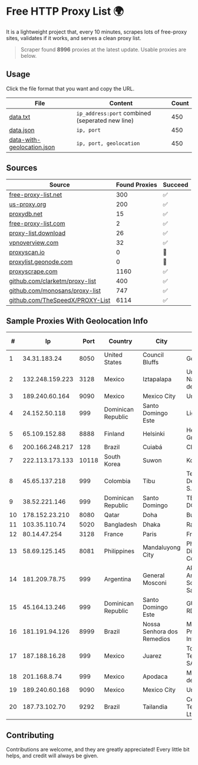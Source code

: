 
# Free HTTP Proxy List 🌍

It is a lightweight project that, every 10 minutes, scrapes lots of free-proxy sites, validates if it works, and serves a clean proxy list.


> Scraper found **8996** proxies at the latest update. Usable proxies are below.

## Usage

Click the file format that you want and copy the URL.


|File|Content|Count|
|----|-------|-----|
|[data.txt](https://raw.githubusercontent.com/themiralay/Proxy-List-World/master/data.txt)|`ip_address:port` combined (seperated new line)|450|
|[data.json](https://raw.githubusercontent.com/themiralay/Proxy-List-World/master/data.json)|`ip, port`|450|
|[data-with-geolocation.json](https://raw.githubusercontent.com/themiralay/Proxy-List-World/master/data-with-geolocation.json)|`ip, port, geolocation`|450|

## Sources

|Source|Found Proxies|Succeed|
|------|-------------|-------|
|[free-proxy-list.net](https://free-proxy-list.net)|300|✅|
|[us-proxy.org](https://www.us-proxy.org)|200|✅|
|[proxydb.net](http://proxydb.net)|15|✅|
|[free-proxy-list.com](https://free-proxy-list.com/?page=&port=&type%5B%5D=http&type%5B%5D=https&up_time=0&search=Search)|2|✅|
|[proxy-list.download](https://www.proxy-list.download/HTTP)|26|✅|
|[vpnoverview.com](https://vpnoverview.com/privacy/anonymous-browsing/free-proxy-servers)|32|✅|
|[proxyscan.io](https://www.proxyscan.io)|0|🚫|
|[proxylist.geonode.com](https://proxylist.geonode.com/api/proxy-list?limit=300&page=1&sort_by=lastChecked&sort_type=desc&protocols=http,https)|0|🚫|
|[proxyscrape.com](https://api.proxyscrape.com/v2/?request=displayproxies&protocol=http&timeout=10000&country=all&ssl=all&anonymity=all)|1160|✅|
|[github.com/clarketm/proxy-list](https://raw.githubusercontent.com/clarketm/proxy-list/master/proxy-list-raw.txt)|400|✅|
|[github.com/monosans/proxy-list](https://raw.githubusercontent.com/monosans/proxy-list/main/proxies/http.txt)|747|✅|
|[github.com/TheSpeedX/PROXY-List](https://raw.githubusercontent.com/TheSpeedX/PROXY-List/master/http.txt)|6114|✅|


## Sample Proxies With Geolocation Info

|#|Ip|Port|Country|City|Internet Service Provider|
|-|--|----|-------|----|-------------------------|
|1|34.31.183.24|8050|United States|Council Bluffs|Google LLC|
|2|132.248.159.223|3128|Mexico|Iztapalapa|Universidad Nacional Autonoma de Mexico|
|3|189.240.60.164|9090|Mexico|Mexico City|Uninet S.A. de C.V.|
|4|24.152.50.118|999|Dominican Republic|Santo Domingo Este|Lightwave S.R.L|
|5|65.109.152.88|8888|Finland|Helsinki|Hetzner Online GmbH|
|6|200.166.248.217|128|Brazil|Cuiabá|Claro S.A|
|7|222.113.173.133|10118|South Korea|Suwon|Korea Telecom|
|8|45.65.137.218|999|Colombia|Tibu|Telecomunicaciones Del Catatumbo S.A.S|
|9|38.52.221.146|999|Dominican Republic|Santo Domingo|TELECABLE DOMINICANO, S.A.|
|10|178.152.23.210|8080|Qatar|Doha|Business DSL|
|11|103.35.110.74|5020|Bangladesh|Dhaka|Ranks ITT|
|12|80.14.47.254|3128|France|Paris|France Telecom|
|13|58.69.125.145|8081|Philippines|Mandaluyong City|Philippine Long Distance Telephone Co.|
|14|181.209.78.75|999|Argentina|General Mosconi|ARSAT - Empresa Argentina de Soluciones Satelitales S.A.|
|15|45.164.13.246|999|Dominican Republic|Santo Domingo Este|GUESTCHOICE TV RD, S.R.L|
|16|181.191.94.126|8999|Brazil|Nossa Senhora dos Remedios|Mundial NET Provedor De Internet|
|17|187.188.16.28|999|Mexico|Juarez|Total Play Telecomunicaciones SA De CV|
|18|201.168.8.74|999|Mexico|Apodaca|Marcatel Com, S.A. de C.V.|
|19|189.240.60.168|9090|Mexico|Mexico City|Uninet S.A. de C.V.|
|20|187.73.102.70|9292|Brazil|Tailandia|Celante Servicos De Telecomunicacoes Ltda - EPP|



## Contributing

Contributions are welcome, and they are greatly appreciated! Every
little bit helps, and credit will always be given.

